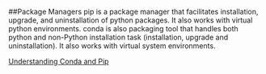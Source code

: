 ##Package Managers
pip is a package manager that facilitates installation, upgrade, and uninstallation of python packages. It also works with virtual python environments.
conda is also packaging tool that handles both python and non-Python installation task (installation, upgrade and uninstallation). It also works with virtual system environments.

[Understanding Conda and Pip](https://www.anaconda.com/understanding-conda-and-pip/)
